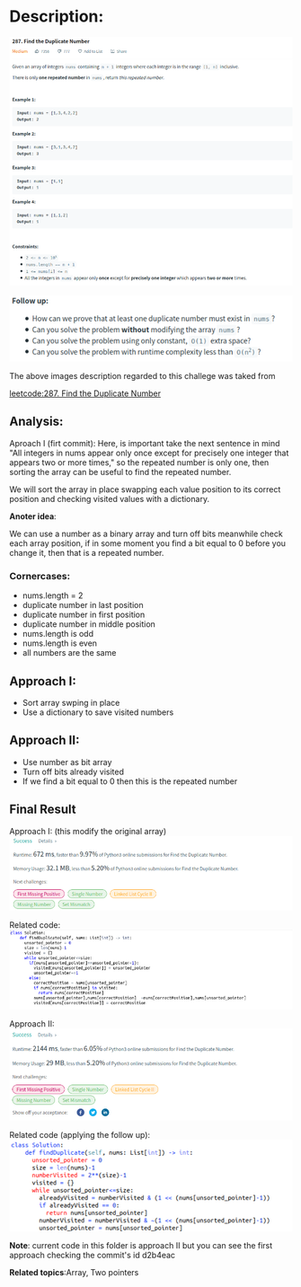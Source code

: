 # Description:

![challenge image from: leetcode.com](challenge.png)

![challenge follow up: leetcode.com](follow_up.png)

The above images description regarded to this challege was taked from

[leetcode:287. Find the Duplicate Number](https://leetcode.com/problems/find-the-duplicate-number/)

## Analysis:

Aproach I (firt commit):
Here, is important take the next sentence in mind "All integers in nums appear only once except for precisely one integer that appears two or more times," so the repeated number is only one, then sorting the array can be useful to find the repeated number.

We will sort the array in place swapping each value position to its correct position and checking visited values with a dictionary.

**Anoter idea**:

We can use a number as a binary array and turn off bits meanwhile check each array position, if in some moment
you find a bit equal to 0 before you change it, then that is a repeated number.

### Cornercases:

- nums.length = 2
- duplicate number in last position
- duplicate number in first position
- duplicate number in middle position
- nums.length is odd
- nums.length is even
- all numbers are the same

## Approach I:

- Sort array swping in place
- Use a dictionary to save visited numbers

## Approach II:

- Use number as bit array
- Turn off bits already visited
- If we find a bit equal to 0 then this is the repeated number

## Final Result

Approach I: (this modify the original array)
![final result: leetcode.com](summary_image.png)

Related code:
![challenge solution (approach I)](code_approach_I.png)

Approach II:
![final result approach II: leetcode.com](aproach_II.png)

Related code (applying the follow up):
![challenge solution (approach I)](code_approach_II.png)

**Note**: current code in this folder is approach II but you can see the first approach checking the commit's id d2b4eac

**Related topics**:Array, Two pointers
